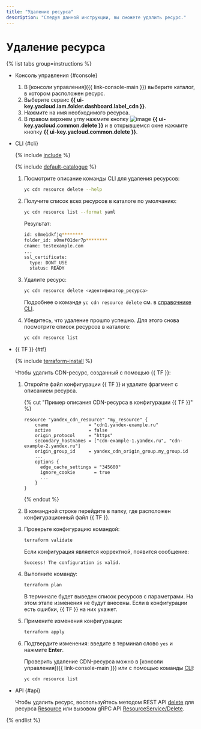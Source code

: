 ```yaml
---
title: "Удаление ресурса"
description: "Следуя данной инструкции, вы сможете удалить ресурс."
---
```


# Удаление ресурса

{% list tabs group=instructions %}

- Консоль управления {#console}

  1. В [консоли управления]({{ link-console-main }}) выберите каталог, в котором расположен ресурс.
  1. Выберите сервис **{{ ui-key.yacloud.iam.folder.dashboard.label_cdn }}**.
  1. Нажмите на имя необходимого ресурса.
  1. В правом верхнем углу нажмите кнопку ![image](../../../_assets/console-icons/trash-bin.svg) **{{ ui-key.yacloud.common.delete }}** и в открывшемся окне нажмите кнопку **{{ ui-key.yacloud.common.delete }}**.

- CLI {#cli}

  {% include [include](../../../_includes/cli-install.md) %}

  {% include [default-catalogue](../../../_includes/default-catalogue.md) %}

  1. Посмотрите описание команды CLI для удаления ресурсов:

     ```bash
     yc cdn resource delete --help
     ```

  1. Получите список всех ресурсов в каталоге по умолчанию:

     ```bash
     yc cdn resource list --format yaml
     ```

     Результат:

     ```bash
     id: s0me1dkfjq********
     folder_id: s0mef01der7p********
     cname: testexample.com
     ...
     ssl_certificate:
       type: DONT_USE
       status: READY
     ```

  1. Удалите ресурс:

     ```bash
     yc cdn resource delete <идентификатор_ресурса>
     ```

     Подробнее о команде `yc cdn resource delete`  см. в [справочнике CLI](../../../cli/cli-ref/managed-services/cdn/resource/delete.md).
  1. Убедитесь, что удаление прошло успешно. Для этого снова посмотрите список ресурсов в каталоге:

     ```bash
     yc cdn resource list
     ```

- {{ TF }} {#tf}

  {% include [terraform-install](../../../_includes/terraform-install.md) %}

  Чтобы удалить CDN-ресурс, созданный с помощью {{ TF }}:
  1. Откройте файл конфигурации {{ TF }} и удалите фрагмент с описанием ресурса.

     {% cut "Пример описания CDN-ресурса в конфигурации {{ TF }}" %}

     ```hcl
     resource "yandex_cdn_resource" "my_resource" {
         cname               = "cdn1.yandex-example.ru"
         active              = false
         origin_protocol     = "https"
         secondary_hostnames = ["cdn-example-1.yandex.ru", "cdn-example-2.yandex.ru"]
         origin_group_id     = yandex_cdn_origin_group.my_group.id
         ...
         options {
           edge_cache_settings = "345600"
           ignore_cookie       = true
           ...
         }
     }
     ```

     {% endcut %}

  1. В командной строке перейдите в папку, где расположен конфигурационный файл {{ TF }}.
  1. Проверьте конфигурацию командой:

     ```bash
     terraform validate
     ```

     Если конфигурация является корректной, появится сообщение:

     ```text
     Success! The configuration is valid.
     ```

  1. Выполните команду:

     ```bash
     terraform plan
     ```

     В терминале будет выведен список ресурсов с параметрами. На этом этапе изменения не будут внесены. Если в конфигурации есть ошибки, {{ TF }} на них укажет.
  1. Примените изменения конфигурации:

     ```bash
     terraform apply
     ```

  1. Подтвердите изменения: введите в терминал слово `yes` и нажмите **Enter**.

     Проверить удаление CDN-ресурса можно в [консоли управления]({{ link-console-main }}) или с помощью команды [CLI](../../../cli/quickstart.md):

     ```bash
     yc cdn resource list
     ```

- API {#api}

  Чтобы удалить ресурс, воспользуйтесь методом REST API [delete](../../api-ref/Resource/delete.md) для ресурса [Resource](../../api-ref/Resource/index.md) или вызовом gRPC API [ResourceService/Delete](../../api-ref/grpc/resource_service.md#Delete).

{% endlist %}
